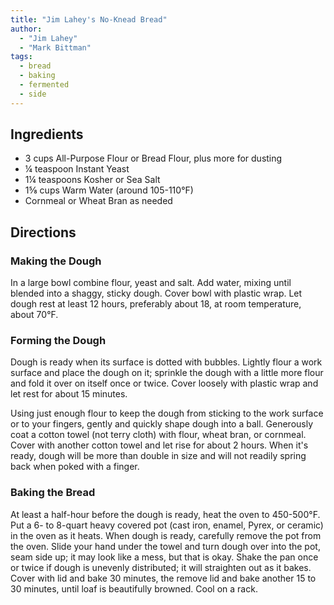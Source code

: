 ```yaml
---
title: "Jim Lahey's No-Knead Bread"
author:
  - "Jim Lahey"
  - "Mark Bittman"
tags:
  - bread
  - baking
  - fermented
  - side
---
```


## Ingredients

- 3 cups All-Purpose Flour or Bread Flour, plus more for dusting
- ¼ teaspoon Instant Yeast
- 1¼ teaspoons Kosher or Sea Salt
- 1⅝ cups Warm Water (around 105-110°F)
- Cornmeal or Wheat Bran as needed

## Directions

### Making the Dough

In a large bowl combine flour, yeast and salt. Add water, mixing until blended into a shaggy, sticky dough. Cover bowl with plastic wrap. Let dough rest at least 12 hours, preferably about 18, at room temperature, about 70°F.

### Forming the Dough

Dough is ready when its surface is dotted with bubbles. Lightly flour a work surface and place the dough on it; sprinkle the dough with a little more flour and fold it over on itself once or twice. Cover loosely with plastic wrap and let rest for about 15 minutes.

Using just enough flour to keep the dough from sticking to the work surface or to your fingers, gently and quickly shape dough into a ball. Generously coat a cotton towel (not terry cloth) with flour, wheat bran, or cornmeal. Cover with another cotton towel and let rise for about 2 hours. When it's ready, dough will be more than double in size and will not readily spring back when poked with a finger.

### Baking the Bread

At least a half-hour before the dough is ready, heat the oven to 450-500°F. Put a 6- to 8-quart heavy covered pot (cast iron, enamel, Pyrex, or ceramic) in the oven as it heats. When dough is ready, carefully remove the pot from the oven. Slide your hand under the towel and turn dough over into the pot, seam side up; it may look like a mess, but that is okay. Shake the pan once or twice if dough is unevenly distributed; it will straighten out as it bakes. Cover with lid and bake 30 minutes, the remove lid and bake another 15 to 30 minutes, until loaf is beautifully browned. Cool on a rack.

